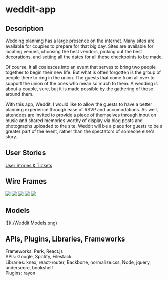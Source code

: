 # weddit-app

## Description
  Wedding planning has a large presence on the internet.  Many sites are available for couples to prepare for that big day.  Sites are available for locating venues, choosing the best vendors, picking out the best decorations, and setting all the dates for all these checkpoints to be made.
  
  Of course, it all coalesces into an event that serves to bring two people together to begin their new life.  But what is often forgotten is the group of people there to ring in the union.  The guests that come from all over to support the union of the ones who mean so much to them.  A wedding is about a couple, sure, but it is made possible by the gathering of those around them.
  
  With this app, Weddit, I would like to allow the guests to have a better planning experience through ease of RSVP and accomodations.  As well, attendees are invited to provide a piece of themselves through input on music and shared memories worthy of display via blog posts and photographs uploaded to the site.  Weddit will be a place for guests to be a greater part of the event, rather than the spectators of someone else's story.

## User Stories
  [User Stories & Tickets](https://trello.com/b/PIgwNyDL/weddit)

## Wire Frames
  ![](./HomePage.jpg)
  ![](./HomePageModals.jpg)
  ![](./UserProfile.jpg)
  ![](./UserProfileModals.jpg)
  ![](./AttendeesPage.jpg)

## Models
  ![](./Weddit Models.png)

## APIs, Plugins, Libraries, Frameworks
Frameworks: Perk, React.js <br> APIs: Google, Spotify, Filestack <br> Libraries: knex, react-router, Backbone, normalize.css, Node, jquery, underscore, bookshelf <br> Plugins: rayon
